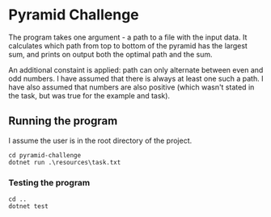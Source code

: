 # Pyramid Challenge

The program takes one argument - a path to a file with the input data. It calculates which path from top to bottom of the pyramid has the largest sum, and prints on output both the optimal path and the sum.

An additional constaint is applied: path can only alternate between even and odd numbers. I have assumed that there is always at least one such a path. I have also assumed that numbers are also positive (which wasn't stated in the task, but was true for the example and task).

## Running the program

I assume the user is in the root directory of the project.

```
cd pyramid-challenge
dotnet run .\resources\task.txt
```

### Testing the program

```
cd ..
dotnet test
```